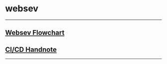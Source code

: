 # websev
******
## [Websev Flowchart](https://miro.com/welcomeonboard/RE8zU1NFQnFoTGlFWVdtdE5MZERsRDRaWTJ5Q1RVMlZHd3pDREdiOXI0a21vdGswQmpMUVdMWHJoZ1J4TmVRUnwzNDU4NzY0NTQ3MTY4Mzc4ODMzfDI=?share_link_id=783483962510)
## [CI/CD Handnote]()
******
